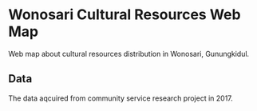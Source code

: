 # Wonosari Cultural Resources Web Map
Web map about cultural resources distribution in Wonosari, Gunungkidul.

## Data
The data aqcuired from community service research project in 2017.
